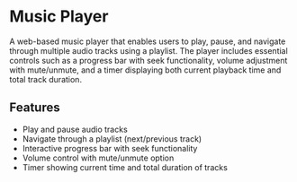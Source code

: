 # Music Player

A web-based music player that enables users to play, pause, and navigate through multiple audio tracks using a playlist. The player includes essential controls such as a progress bar with seek functionality, volume adjustment with mute/unmute, and a timer displaying both current playback time and total track duration.

## Features
- Play and pause audio tracks
- Navigate through a playlist (next/previous track)
- Interactive progress bar with seek functionality
- Volume control with mute/unmute option
- Timer showing current time and total duration of tracks